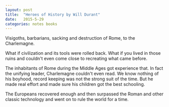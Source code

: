```yaml
---
layout: post
title:  "Heroes of History by Will Durant"
date:   2015-5-29
categories: notes books
---
```


Visigoths, barbarians, sacking and destruction of Rome, to the Charlemagne.

What if civilization and its tools were rolled back. What if you lived in those ruins and couldn't even come close to recreating what came before.

The inhabitants of Rome during the Middle Ages got experience that. In fact the unifying leader, Charlemagne couldn't even read. We know nothing of his boyhood, record keeping was not the strong suit of the time.  But he made real effort and made sure his children got the best schooling.

The Europeans recovered enough and then surpassed the Roman and other classic technology and went on to rule the world for a time.